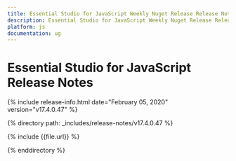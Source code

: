 ```yaml
---
title: Essential Studio for JavaScript Weekly Nuget Release Release Notes  
description: Essential Studio for JavaScript Weekly Nuget Release Release Notes  
platform: js
documentation: ug
---
```


# Essential Studio for JavaScript  Release Notes  

{% include release-info.html date="February 05, 2020"  version="v17.4.0.47" %} 


{% directory path: _includes/release-notes/v17.4.0.47 %}

{% include {{file.url}} %}

{% enddirectory %}